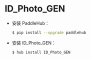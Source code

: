 # ID_Photo_GEN
* 安装 PaddleHub：

    ```bash
    $ pip install --upgrade paddlehub
    ```

* 安装 ID_Photo_GEN：

    ```bash
    $ hub install ID_Photo_GEN
    ```
